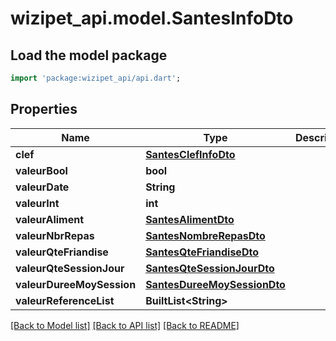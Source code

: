 # wizipet_api.model.SantesInfoDto

## Load the model package
```dart
import 'package:wizipet_api/api.dart';
```

## Properties
Name | Type | Description | Notes
------------ | ------------- | ------------- | -------------
**clef** | [**SantesClefInfoDto**](SantesClefInfoDto.md) |  | [optional] 
**valeurBool** | **bool** |  | [optional] 
**valeurDate** | **String** |  | [optional] 
**valeurInt** | **int** |  | [optional] 
**valeurAliment** | [**SantesAlimentDto**](SantesAlimentDto.md) |  | [optional] 
**valeurNbrRepas** | [**SantesNombreRepasDto**](SantesNombreRepasDto.md) |  | [optional] 
**valeurQteFriandise** | [**SantesQteFriandiseDto**](SantesQteFriandiseDto.md) |  | [optional] 
**valeurQteSessionJour** | [**SantesQteSessionJourDto**](SantesQteSessionJourDto.md) |  | [optional] 
**valeurDureeMoySession** | [**SantesDureeMoySessionDto**](SantesDureeMoySessionDto.md) |  | [optional] 
**valeurReferenceList** | **BuiltList&lt;String&gt;** |  | [optional] 

[[Back to Model list]](../README.md#documentation-for-models) [[Back to API list]](../README.md#documentation-for-api-endpoints) [[Back to README]](../README.md)


